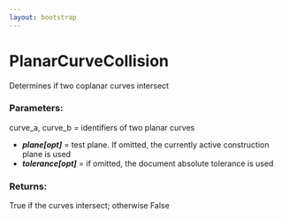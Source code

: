 ```yaml
---
layout: bootstrap
---
```


# PlanarCurveCollision

Determines if two coplanar curves intersect
        

### Parameters:

curve_a, curve_b = identifiers of two planar curves
- ***plane[opt]*** = test plane. If omitted, the currently active construction
  plane is used
- ***tolerance[opt]*** = if omitted, the document absolute tolerance is used
        

### Returns:


True if the curves intersect; otherwise False
        
